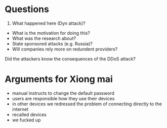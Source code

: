# Questions

1. What happened here (Dyn attack)?
- What is the motivation for doing this?
- What was the research about?
- State sponsored attacks (e.g. Russia)?
- Will companies rely more on redundent providers?

Did the attackers know the consequences of the DDoS attack?


# Arguments for Xiong mai

- manual instructs to change the default password
- users are responsible how they use their devices
- in other devices we redressed the problem of connecting directly to the internet
- recalled devices
- we fucked up
